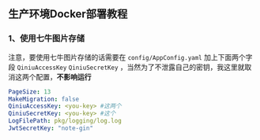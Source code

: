 ## 生产环境Docker部署教程

### 1、使用七牛图片存储

注意，要使用七牛图片存储的话需要在 `config/AppConfig.yaml` 加上下面两个字段 `QiniuAccessKey`  `QiniuSecretKey` ，当然为了不泄露自己的密钥，我这里就取消这两个配置，**不影响运行**

```yaml
PageSize: 13
MakeMigration: false
QiniuAccessKey: <you-key> #这两个
QiniuSecretKey: <you-key> #这个
LogFilePath: pkg/logging/log.log
JwtSecretKey: "note-gin"
```

<br>

